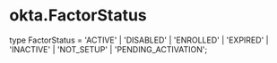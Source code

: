 # okta.FactorStatus

type FactorStatus = 'ACTIVE' | 'DISABLED' | 'ENROLLED' | 'EXPIRED' | 'INACTIVE' | 'NOT_SETUP' | 'PENDING_ACTIVATION';

